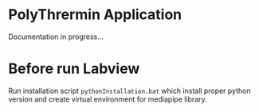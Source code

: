 # PolyThrermin Application
Documentation in progress...


# Before run Labview
Run installation script `pythonInstallation.bat` which install proper python version and create virtual environment for mediapipe library. 

